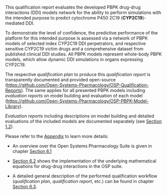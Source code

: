 This qualification report evaluates the developed PBPK drug-drug interactions (DDI) models network for the ability to perform simulations with the intended purpose to predict cytochrome P450 2C19 (**CYP2C19**)-mediated DDI.

To demonstrate the level of confidence, the predictive performance of the platform for this intended purpose is assessed via a network of PBPK models of selected index CYP2C19 DDI perpetrators, and respective sensitive CYP2C19 victim drugs and a comprehensive dataset from published clinical DDI studies. All PBPK models represent whole-body PBPK models, which allow dynamic DDI simulations in organs expressing CYP2C19.

The respective *qualification plan* to produce this *qualification report* is transparently documented and provided open-source (https://github.com/Open-Systems-Pharmacology/OSP-Qualification-Reports). The same applies for all presented PBPK models including *evaluation reports* on model building and evaluation of each model (https://github.com/Open-Systems-Pharmacology/OSP-PBPK-Model-Library).

*Evaluation reports* including descriptions on model building and detailed evaluations of the included models are documented separately (see [Section 1.2](#12-CYP2C19-DDI-Network)).

Please refer to the [Appendix](#6-Appendix) to learn more details:

- An overview over the Open Systems Pharmacology Suite is given in chapter [Section 6.1](#61-open-systems-pharmacology-suite-osps-introduction)

- [Section 6.2](#62-Mathematical-Implementation-of-Drug-Drug-Interactions) shows the implementation of the underlying mathematical equations for drug-drug interactions in the OSP suite.

- A detailed general description of the performed qualification workflow (*qualification plan*, *qualification report*, etc.) can be found in chapter [Section 6.3](#63-automatic-re-qualification-workflow).

  


